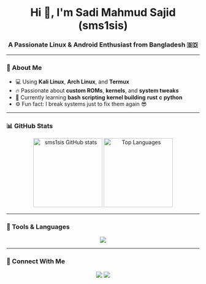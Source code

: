 <!-- Profile Header -->
<h1 align="center">Hi 👋, I'm Sadi Mahmud Sajid (sms1sis)</h1>
<h3 align="center">A Passionate Linux & Android Enthusiast from Bangladesh 🇧🇩</h3>

---

### 🧰 About Me
- 💻 Using **Kali Linux**, **Arch Linux**, and **Termux**
- 🔥 Passionate about **custom ROMs**, **kernels**, and **system tweaks**
- 🌱 Currently learning **bash scripting** **kernel building** **rust** **c** **python**
- ⚙️ Fun fact: I break systems just to fix them again 😎

---

### 📊 GitHub Stats

<p align="center">
  <img 
    src="https://github-readme-stats.vercel.app/api?username=sms1sis&show_icons=true&theme=devillD" 
    alt="sms1sis GitHub stats"
    height="180em"
  />
  <img 
    src="https://github-readme-stats.vercel.app/api/top-langs/?username=sms1sis&layout=compact&theme=devillD" 
    alt="Top Languages"
    height="180em"
  />
</p>

---

### 🧠 Tools & Languages
<p align="center">
  <img src="https://skillicons.dev/icons?i=bash,linux,androidstudio,git,vim,python,c,cpp" />
</p>

---

### 💬 Connect With Me
<p align="center">
  <a href="https://github.com/sms1sis"><img src="https://img.shields.io/badge/GitHub-sms1sis-181717?style=for-the-badge&logo=github"></a>
  <a href="mailto:sms1sis@gmail.com"><img src="https://img.shields.io/badge/Email-sms1sis@gmail.com-red?style=for-the-badge&logo=gmail"></a>
</p>
